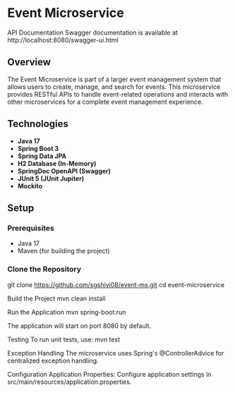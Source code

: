 # Event Microservice
API Documentation
Swagger documentation is available at http://localhost:8080/swagger-ui.html

## Overview

The Event Microservice is part of a larger event management system that allows users to create, manage, and search for events. This microservice provides RESTful APIs to handle event-related operations and interacts with other microservices for a complete event management experience.

## Technologies

- **Java 17**
- **Spring Boot 3**
- **Spring Data JPA**
- **H2 Database (In-Memory)**
- **SpringDoc OpenAPI (Swagger)**
- **JUnit 5 (JUnit Jupiter)**
- **Mockito**

## Setup

### Prerequisites

- Java 17
- Maven (for building the project)

### Clone the Repository

git clone https://github.com/sgshivi08/event-ms.git
cd event-microservice

Build the Project
mvn clean install

Run the Application
mvn spring-boot:run

The application will start on port 8080 by default.

Testing
To run unit tests, use:
mvn test


Exception Handling
The microservice uses Spring's @ControllerAdvice for centralized exception handling.

Configuration
Application Properties: Configure application settings in src/main/resources/application.properties.
